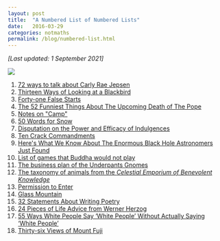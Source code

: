 ```yaml
---
layout: post
title:  "A Numbered List of Numbered Lists"
date:   2016-03-29
categories: notmaths
permalink: /blog/numbered-list.html
---
```


*[Last updated: 1 September 2021]*

![](https://upload.wikimedia.org/wikipedia/commons/thumb/a/a5/Tsunami_by_hokusai_19th_century.jpg/2560px-Tsunami_by_hokusai_19th_century.jpg)

1. [72 ways to talk about Carly Rae Jepsen](https://www.popjustice.com/briefing/72-ways-to-talk-about-carly-rae-jepsen/)
2. [Thirteen Ways of Looking at a Blackbird](https://www.poetryfoundation.org/poems/45236/thirteen-ways-of-looking-at-a-blackbird)
3. [Forty-one False Starts](https://www.newyorker.com/magazine/1994/07/11/forty-one-false-starts)
4. [The 52 Funniest Things About The Upcoming Death of The Pope](https://www.nypress.com/news/the-52-funniest-things-about-the-upcoming-death-of-the-pope-BBNP1020050309303099998)
5. [Notes on "Camp"](https://monoskop.org/images/5/59/Sontag_Susan_1964_Notes_on_Camp.pdf)
6. [50 Words for Snow](https://www.youtube.com/watch?v=UGtYgN0j0RE)
7. [Disputation on the Power and Efficacy of Indulgences](https://www.blueletterbible.org/Comm/luther_martin/theses/95theses.cfm)
8. [Ten Crack Commandments](https://www.youtube.com/watch?v=ot9NT9W0Fog)
9. [Here's What We Know About The Enormous Black Hole Astronomers Just Found](https://www.theawl.com/2016/04/heres-what-we-know-about-the-enormous-black-hole-astronomers-just-found/)
10. [List of games that Buddha would not play](https://en.wikipedia.org/wiki/List_of_games_that_Buddha_would_not_play)
11. [The business plan of the Underpants Gnomes](https://i.insider.com/5967a076c50c2933008b47c3)
12. [The taxonomy of animals from the *Celestial Emporium of Benevolent Knowledge*](https://gwern.net/doc/borges/1942-borges-johnwilkinsanalyticallanguage.pdf)
13. [Permission to Enter](https://www.newyorker.com/magazine/2012/07/30/permission-to-enter)
14. [Glass Mountain](http://jessamyn.com/barth/glassmountain.html)
15. [32 Statements About Writing Poetry](https://claudiaputnam.com/2012/12/04/advice-from-a-master/)
16. [24 Pieces of Life Advice from Werner Herzog](https://kottke.org/15/01/24-pieces-of-life-advice-from-werner-herzog)
17. [55 Ways White People Say ‘White People’ Without Actually Saying ‘White People’](https://www.theroot.com/55-ways-white-people-say-white-people-without-actuall-1845706752)
18. [Thirty-six Views of Mount Fuji](https://en.wikipedia.org/wiki/Thirty-six_Views_of_Mount_Fuji#Original_thirty-six)


